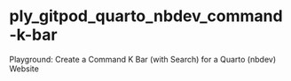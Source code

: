 # ply_gitpod_quarto_nbdev_command-k-bar
Playground: Create a Command K Bar (with Search) for a Quarto (nbdev) Website
